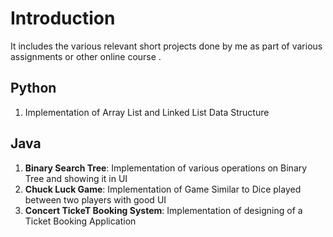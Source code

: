 # Introduction

It includes the various relevant short projects done by me as part of various assignments or other online course .

## Python
1. Implementation of Array List and Linked List Data Structure


## Java

1. **Binary Search Tree**: Implementation of various operations on Binary Tree and showing it in UI  
2. **Chuck Luck Game**: Implementation of Game Similar to Dice played between two players with good UI
3. **Concert TickeT Booking System**: Implementation of designing of a Ticket Booking Application

